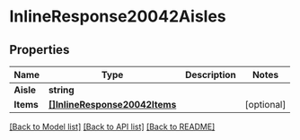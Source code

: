 # InlineResponse20042Aisles

## Properties

Name | Type | Description | Notes
------------ | ------------- | ------------- | -------------
**Aisle** | **string** |  | 
**Items** | [**[]InlineResponse20042Items**](inline_response_200_42_items.md) |  | [optional] 

[[Back to Model list]](../README.md#documentation-for-models) [[Back to API list]](../README.md#documentation-for-api-endpoints) [[Back to README]](../README.md)


